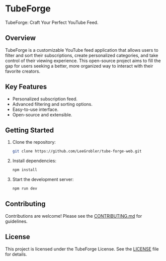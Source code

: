 # TubeForge

TubeForge: Craft Your Perfect YouTube Feed.

## Overview

TubeForge is a customizable YouTube feed application that allows users to filter and sort their subscriptions, create personalized categories, and take control of their viewing experience. This open-source project aims to fill the gap for users seeking a better, more organized way to interact with their favorite creators.

## Key Features

- Personalized subscription feed.
- Advanced filtering and sorting options.
- Easy-to-use interface.
- Open-source and extensible.

## Getting Started

1. Clone the repository:
   ```bash
   git clone https://github.com/LeeGrobler/tube-forge-web.git
   ```
2. Install dependencies:
   ```bash
   npm install
   ```
3. Start the development server:
   ```bash
   npm run dev
   ```

## Contributing

Contributions are welcome! Please see the [CONTRIBUTING.md](CONTRIBUTING.md) for guidelines.

## License

This project is licensed under the TubeForge License. See the [LICENSE](LICENSE) file for details.
